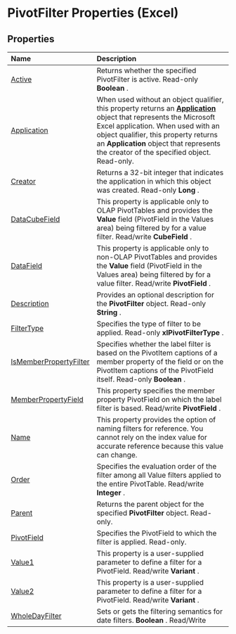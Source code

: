 
# PivotFilter Properties (Excel)

## Properties



|**Name**|**Description**|
|:-----|:-----|
|[Active](9fdbab3b-96e1-d821-5dc3-77a8a02c850a.md)|Returns whether the specified PivotFilter is active. Read-only  **Boolean** .|
|[Application](7062c76e-9239-b01e-cfef-0a8e0e2de52d.md)|When used without an object qualifier, this property returns an  **[Application](19b73597-5cf9-4f56-8227-b5211f657f6f.md)** object that represents the Microsoft Excel application. When used with an object qualifier, this property returns an **Application** object that represents the creator of the specified object. Read-only.|
|[Creator](b35b64b0-2565-cd94-92c0-a013e3fbb4a5.md)|Returns a 32-bit integer that indicates the application in which this object was created. Read-only  **Long** .|
|[DataCubeField](1170ed0e-f567-d01d-bca2-add9b6116352.md)|This property is applicable only to OLAP PivotTables and provides the  **Value** field (PivotField in the Values area) being filtered by for a value filter. Read/write **CubeField** .|
|[DataField](33757882-60d0-2473-c5b9-fe8cc7fc8221.md)|This property is applicable only to non-OLAP PivotTables and provides the  **Value** field (PivotField in the Values area) being filtered by for a value filter. Read/write **PivotField** .|
|[Description](b49950e5-3ed9-e11c-66b6-a11d615b9ab0.md)|Provides an optional description for the  **PivotFilter** object. Read-only **String** .|
|[FilterType](0c7b7a0c-1472-8a36-2876-62353568ec90.md)|Specifies the type of filter to be applied. Read-only  **xlPivotFilterType** .|
|[IsMemberPropertyFilter](94b8055f-c45b-90fe-fd65-418f29e78ff0.md)|Specifies whether the label filter is based on the PivotItem captions of a member property of the field or on the PivotItem captions of the PivotField itself. Read-only  **Boolean** .|
|[MemberPropertyField](7150f189-5aee-b77b-0406-f35c8cc3c2eb.md)|This property specifies the member property PivotField on which the label filter is based. Read/write  **PivotField** .|
|[Name](15261b6e-7432-fa5d-d1a9-d6534fd412b3.md)|This property provides the option of naming filters for reference. You cannot rely on the index value for accurate reference because this value can change.|
|[Order](643f6f28-d928-73e8-0b9a-f3835f6b2eb2.md)|Specifies the evaluation order of the filter among all Value filters applied to the entire PivotTable. Read/write  **Integer** .|
|[Parent](9e121b88-7c41-93fa-8019-e744a5701de3.md)|Returns the parent object for the specified  **PivotFilter** object. Read-only.|
|[PivotField](70f63d44-e397-f98c-c044-5406a0609ef0.md)|Specifies the PivotField to which the filter is applied. Read-only.|
|[Value1](307466b5-1c69-e4a3-b365-cae79742bed3.md)|This property is a user-supplied parameter to define a filter for a PivotField. Read/write  **Variant** .|
|[Value2](4142f5a1-77fd-5627-9383-3de875172d33.md)|This property is a user-supplied parameter to define a filter for a PivotField. Read/write  **Variant** .|
|[WholeDayFilter](4dc32caf-50de-0cd0-a3d7-b8b52deb4370.md)|Sets or gets the filtering semantics for date filters.  **Boolean** . Read/Write|
